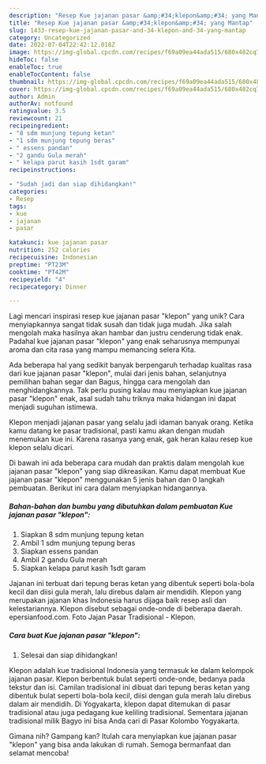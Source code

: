 ```yaml
---
description: "Resep Kue jajanan pasar &amp;#34;klepon&amp;#34; yang Mantap"
title: "Resep Kue jajanan pasar &amp;#34;klepon&amp;#34; yang Mantap"
slug: 1433-resep-kue-jajanan-pasar-and-34-klepon-and-34-yang-mantap
category: Uncategorized
date: 2022-07-04T22:42:12.018Z
image: https://img-global.cpcdn.com/recipes/f69a09ea44ada515/680x482cq70/kue-jajanan-pasar-klepon-foto-resep-utama.jpg
hideToc: false
enableToc: true
enableTocContent: false
thumbnail: https://img-global.cpcdn.com/recipes/f69a09ea44ada515/680x482cq70/kue-jajanan-pasar-klepon-foto-resep-utama.jpg
cover: https://img-global.cpcdn.com/recipes/f69a09ea44ada515/680x482cq70/kue-jajanan-pasar-klepon-foto-resep-utama.jpg
author: Admin
authorAv: notfound
ratingvalue: 3.5
reviewcount: 21
recipeingredient:
- "8 sdm munjung tepung ketan"
- "1 sdm munjung tepung beras"
- " essens pandan"
- "2 gandu Gula merah"
- " kelapa parut kasih 1sdt garam"
recipeinstructions:

- "Sudah jadi dan siap dihidangkan!"
categories:
- Resep
tags:
- kue
- jajanan
- pasar

katakunci: kue jajanan pasar 
nutrition: 252 calories
recipecuisine: Indonesian
preptime: "PT23M"
cooktime: "PT42M"
recipeyield: "4"
recipecategory: Dinner

---
```





Lagi mencari inspirasi resep kue jajanan pasar &#34;klepon&#34; yang unik? Cara menyiapkannya sangat tidak susah dan tidak juga mudah. Jika salah mengolah maka hasilnya akan hambar dan justru cenderung tidak enak. Padahal kue jajanan pasar &#34;klepon&#34; yang enak seharusnya mempunyai aroma dan cita rasa yang mampu memancing selera Kita.





Ada beberapa hal yang sedikit banyak berpengaruh terhadap kualitas rasa dari kue jajanan pasar &#34;klepon&#34;, mulai dari jenis bahan, selanjutnya pemilihan bahan segar dan Bagus, hingga cara mengolah dan menghidangkannya. Tak perlu pusing kalau mau menyiapkan kue jajanan pasar &#34;klepon&#34; enak,      asal sudah tahu triknya maka hidangan ini dapat menjadi suguhan istimewa.














Klepon menjadi jajanan pasar yang selalu jadi idaman banyak orang. Ketika kamu datang ke pasar tradisional, pasti kamu akan dengan mudah menemukan kue ini. Karena rasanya yang enak, gak heran kalau resep kue klepon selalu dicari.






Di bawah ini ada beberapa cara mudah dan praktis dalam mengolah kue jajanan pasar &#34;klepon&#34; yang siap dikreasikan. Kamu dapat membuat Kue jajanan pasar &#34;klepon&#34; menggunakan 5 jenis bahan dan 0 langkah pembuatan. Berikut ini cara dalam menyiapkan hidangannya.

<!--inarticleads1-->

##### Bahan-bahan dan bumbu yang dibutuhkan dalam pembuatan Kue jajanan pasar &#34;klepon&#34;:

1. Siapkan 8 sdm munjung tepung ketan
1. Ambil 1 sdm munjung tepung beras
1. Siapkan  essens pandan
1. Ambil 2 gandu Gula merah
1. Siapkan  kelapa parut kasih 1sdt garam


Jajanan ini terbuat dari tepung beras ketan yang dibentuk seperti bola-bola kecil dan diisi gula merah, lalu direbus dalam air mendidih. Klepon yang merupakan jajanan khas Indonesia harus dijaga baik resep asli dan kelestariannya. Klepon disebut sebagai onde-onde di beberapa daerah. epersianfood.com. Foto Jajan Pasar Tradisional - Klepon. 

<!--inarticleads2-->

##### Cara buat Kue jajanan pasar &#34;klepon&#34;:


1. Selesai dan siap dihidangkan!

Klepon adalah kue tradisional Indonesia yang termasuk ke dalam kelompok jajanan pasar. Klepon berbentuk bulat seperti onde-onde, bedanya pada tekstur dan isi. Camilan tradisional ini dibuat dari tepung beras ketan yang dibentuk bulat seperti bola-bola kecil, diisi dengan gula merah lalu direbus dalam air mendidih. Di Yogyakarta, klepon dapat ditemukan di pasar tradisional atau juga pedagang kue keliling tradisional. Sementara jajanan tradisional milik Bagyo ini bisa Anda cari di Pasar Kolombo Yogyakarta. 

Gimana nih? Gampang kan? Itulah cara menyiapkan kue jajanan pasar &#34;klepon&#34; yang bisa anda lakukan di rumah. Semoga bermanfaat dan selamat mencoba!
